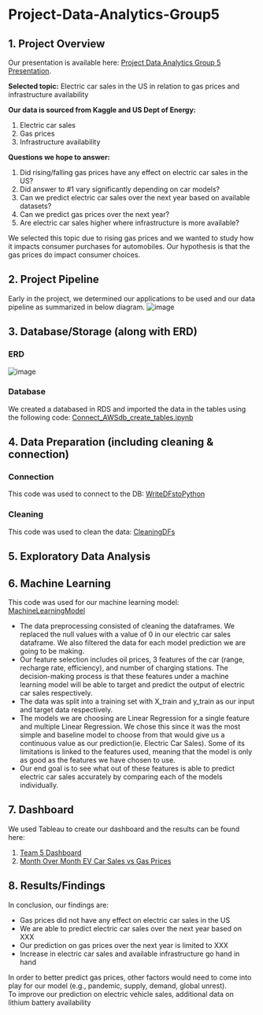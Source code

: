 # Project-Data-Analytics-Group5

## 1. Project Overview
Our presentation is available here: [Project Data Analytics Group 5 Presentation](https://docs.google.com/presentation/d/1aUmmhFLKrxk1ZIevb6XBO8-0x8Yc5DKfiZdjPkO4udA/edit?usp=sharing).

**Selected topic:** Electric car sales in the US in relation to gas prices and infrastructure availability 

**Our data is sourced from Kaggle and US Dept of Energy:** 
1. Electric car sales
2. Gas prices
3. Infrastructure availability

**Questions we hope to answer:**
1. Did rising/falling gas prices have any effect on electric car sales in the US?
2. Did answer to #1 vary significantly depending on car models?
3. Can we predict electric car sales over the next year based on available datasets?
4. Can we predict gas prices over the next year?
5. Are electric car sales higher where infrastructure is more available?

We selected this topic due to rising gas prices and we wanted to study how it impacts consumer purchases for automobiles.  Our hypothesis is that the gas prices do impact consumer choices.

## 2. Project Pipeline
Early in the project, we determined our applications to be used and our data pipeline as summarized in below diagram.
![image](https://user-images.githubusercontent.com/100737452/182811664-1a1a78b5-a14e-4d3c-871a-d31e0bf2676d.png)

## 3. Database/Storage (along with ERD)
### ERD
![image](https://user-images.githubusercontent.com/100737452/179638294-800abcb7-d0b4-4ac2-82b5-e4c165a400d9.png)

### Database
We created a databased in RDS and imported the data in the tables using the following code: [Connect_AWSdb_create_tables.ipynb](https://github.com/mckjack/Project-Data-Analytics-Group5/blob/49c17b05d3aee51411c5ec0fdaf988c5ed866088/Connect_AWSdb_create_tables.ipynb)

## 4. Data Preparation (including cleaning & connection)
### Connection
This code was used to connect to the DB: [WriteDFstoPython](https://github.com/mckjack/Project-Data-Analytics-Group5/blob/4919ab143ab1a628c4d748a802de57bbd8bc4b62/Write_DFs_From_Tables.ipynb)

### Cleaning
This code was used to clean the data: [CleaningDFs](https://github.com/mckjack/Project-Data-Analytics-Group5/blob/ad4e5b28c205a66e2c77e338cc167ae48f1b0bb8/DFs_From_Tables.ipynb)

## 5. Exploratory Data Analysis


## 6. Machine Learning
This code was used for our machine learning model: [MachineLearningModel](https://github.com/mckjack/Project-Data-Analytics-Group5/blob/main/Model_Code_Phase_1.ipynb)
 - The data preprocessing consisted of cleaning the dataframes. We replaced the null values with a value of 0 in our electric car sales dataframe. We also filtered the data for each model prediction we are going to be making. 
 - Our feature selection includes oil prices, 3 features of the car (range, recharge rate, efficiency), and number of charging stations. The decision-making process is that these features under a machine learning model will be able to target and predict the output of electric car sales respectively. 
 - The data was split into a training set with X_train and y_train as our input and target data respectively. 
 - The models we are choosing are Linear Regression for a single feature and multiple Linear Regression. We chose this since it was the most simple and baseline model to choose from that would give us a continuous value as our prediction(ie. Electric Car Sales). Some of its limitations is linked to the features used, meaning that the model is only as good as the features we have chosen to use. 
 - Our end goal is to see what out of these features is able to predict electric car sales accurately by comparing each of the models individually. 

## 7. Dashboard
We used Tableau to create our dashboard and the results can be found here:
1. [Team 5 Dashboard](https://public.tableau.com/app/profile/natalie.legere/viz/Team5GroupProject-EVCARS/Story1?publish=yes)
2. [Month Over Month EV Car Sales vs Gas Prices](https://public.tableau.com/app/profile/natalie.legere/viz/2015to2019MoM/2015to2019MoMElectricCarsvsFuelPrices?publish=yes)

## 8. Results/Findings
In conclusion, our findings are:
- Gas prices did not have any effect on electric car sales in the US
- We are able to predict electric car sales over the next year based on XXX
- Our prediction on gas prices over the next year is limited to XXX
- Increase in electric car sales and available infrastructure go hand in hand

In order to better predict gas prices, other factors would need to come into play for our model (e.g., pandemic, supply, demand, global unrest).  
To improve our prediction on electric vehicle sales, additional data on lithium battery availability

